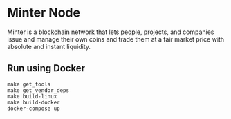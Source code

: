 # Minter Node

Minter is a blockchain network that lets people, projects, and companies issue and manage their own coins and trade them at a fair market price with absolute and instant liquidity.

## Run using Docker

```
make get_tools
make get_vendor_deps
make build-linux
make build-docker
docker-compose up
```
